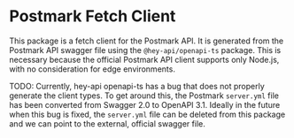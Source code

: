 # Postmark Fetch Client

This package is a fetch client for the Postmark API. It is generated from the Postmark API swagger file using the `@hey-api/openapi-ts` package. This is necessary because the official Postmark API client supports only Node.js, with no consideration for edge environments.

TODO: Currently, hey-api openapi-ts has a bug that does not properly generate the client types. To get around this, the Postmark `server.yml` file has been converted from Swagger 2.0 to OpenAPI 3.1. Ideally in the future when this bug is fixed, the `server.yml` file can be deleted from this package and we can point to the external, official swagger file.
